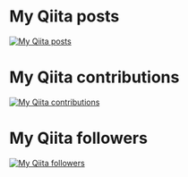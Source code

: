 
# My Qiita posts
[![My Qiita posts](https://qiita-badge.apiapi.app/s/myalpine/posts.svg)](http://qiita.com/myalpine)
# My Qiita contributions
[![My Qiita contributions](https://qiita-badge.apiapi.app/s/myalpine/contributions.svg)](http://qiita.com/myalpine)
# My Qiita followers
[![My Qiita followers](https://qiita-badge.apiapi.app/s/myalpine/followers.svg)](http://qiita.com/myalpine)
                
